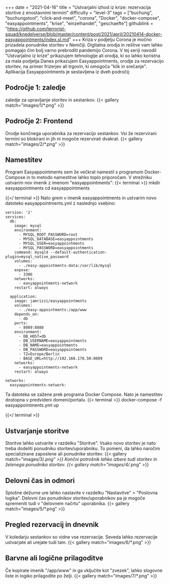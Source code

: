+++
date = "2021-04-16"
title = "Ustvarjalni izhod iz krize: rezervacija storitve z enostavnimi termini"
difficulty = "level-3"
tags = ["buchung", "buchungstool", "click-and-meet", "corona", "Docker", "docker-compose", "easyappointments", "krise", "einzelhandel", "geschaefte"]
githublink = "https://github.com/terrorist-squad/knedelverse/blob/master/content/post/2021/april/20210414-docker-easyappointments/index.sl.md"
+++
Kriza v podjetju Corona je močno prizadela ponudnike storitev v Nemčiji. Digitalna orodja in rešitve vam lahko pomagajo čim bolj varno prebroditi pandemijo Corona. V tej seriji navodil "Ustvarjalno iz krize" prikazujem tehnologije ali orodja, ki so lahko koristna za mala podjetja.Danes prikazujem Easyappointments, orodje za rezervacijo storitev, na primer frizerjev ali trgovin, ki omogoča "klik in srečanje". Aplikacija Easyappointments je sestavljena iz dveh področij:
## Področje 1: zaledje
zaledje za upravljanje storitev in sestankov.
{{< gallery match="images/1/*.png" >}}

## Področje 2: Frontend
Orodje končnega uporabnika za rezervacijo sestankov. Vsi že rezervirani termini so blokirani in jih ni mogoče rezervirati dvakrat.
{{< gallery match="images/2/*.png" >}}

## Namestitev
Program Easyappointments sem že večkrat namestil s programom Docker-Compose in to metodo namestitve lahko toplo priporočam. V strežniku ustvarim nov imenik z imenom "easyappointments":
{{< terminal >}}
mkdir easyappointments
cd easyappointments

{{</ terminal >}}
Nato grem v imenik easyappointments in ustvarim novo datoteko easyappointments.yml z naslednjo vsebino:
```
version: '2'
services:
  db:
    image: mysql
    environment:
      - MYSQL_ROOT_PASSWORD=root
      - MYSQL_DATABASE=easyappointments
      - MYSQL_USER=easyappointments
      - MYSQL_PASSWORD=easyappointments
    command: mysqld --default-authentication-plugin=mysql_native_password
    volumes:
      - ./easy-appointments-data:/var/lib/mysql
    expose:
      - 3306
    networks:
      - easyappointments-network
    restart: always

  application:
    image: jamrizzi/easyappointments
    volumes:
      - ./easy-appointments:/app/www
    depends_on:
      - db
    ports:
      - 8089:8888
    environment:
      - DB_HOST=db
      - DB_USERNAME=easyappointments
      - DB_NAME=easyappointments
      - DB_PASSWORD=easyappointments
      - TZ=Europe/Berlin
      - BASE_URL=http://192.168.178.50:8089 
    networks:
      - easyappointments-network
    restart: always

networks:
  easyappointments-network:

```
Ta datoteka se zažene prek programa Docker Compose. Nato je namestitev dostopna v predvideni domeni/portalu.
{{< terminal >}}
docker-compose -f easyappointments.yml up

{{</ terminal >}}

## Ustvarjanje storitve
Storitve lahko ustvarite v razdelku "Storitve". Vsako novo storitev je nato treba dodeliti ponudniku storitev/uporabniku. To pomeni, da lahko naročim specializirane zaposlene ali ponudnike storitev.
{{< gallery match="images/3/*.png" >}}
Končni potrošnik lahko izbere tudi storitev in želenega ponudnika storitev.
{{< gallery match="images/4/*.png" >}}

## Delovni čas in odmori
Splošne dežurne ure lahko nastavite v razdelku "Nastavitve" > "Poslovna logika". Delovni čas ponudnikov storitev/uporabnikov pa je mogoče spremeniti tudi v "delovnem načrtu" uporabnika.
{{< gallery match="images/5/*.png" >}}

## Pregled rezervacij in dnevnik
V koledarju sestankov so vidne vse rezervacije. Seveda lahko rezervacije ustvarjate ali urejate tudi tam.
{{< gallery match="images/6/*.png" >}}

## Barvne ali logične prilagoditve
Če kopirate imenik "/app/www" in ga vključite kot "zvezek", lahko slogovne liste in logiko prilagodite po želji.
{{< gallery match="images/7/*.png" >}}
